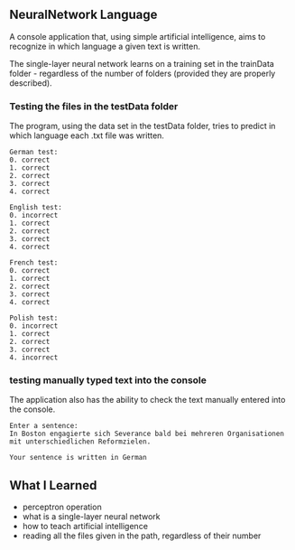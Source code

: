 ## NeuralNetwork Language
A console application that, using simple artificial intelligence, aims to recognize in which language a given text is written. 

The single-layer neural network learns on a training set in the trainData folder - regardless of the number of folders (provided they are properly described). 

### Testing the files in the testData folder
The program, using the data set in the testData folder, tries to predict in which language each .txt file was written. 
    
    German test:
    0. correct
    1. correct
    2. correct
    3. correct
    4. correct

    English test:
    0. incorrect
    1. correct
    2. correct
    3. correct
    4. correct

    French test:
    0. correct
    1. correct
    2. correct
    3. correct
    4. correct

    Polish test:
    0. incorrect
    1. correct
    2. correct
    3. correct
    4. incorrect

### testing manually typed text into the console
The application also has the ability to check the text manually entered into the console.

    Enter a sentence: 
    In Boston engagierte sich Severance bald bei mehreren Organisationen mit unterschiedlichen Reformzielen.
    
    Your sentence is written in German
    
## What I Learned
* perceptron operation
* what is a single-layer neural network
* how to teach artificial intelligence
* reading all the files given in the path, regardless of their number
